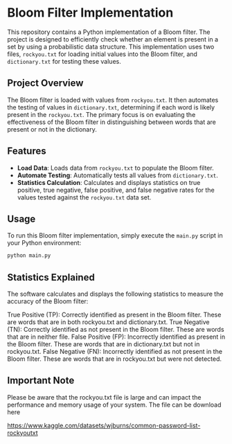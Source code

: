 # Bloom Filter Implementation

This repository contains a Python implementation of a Bloom filter. The project is designed to efficiently check whether an element is present in a set by using a probabilistic data structure. This implementation uses two files, `rockyou.txt` for loading initial values into the Bloom filter, and `dictionary.txt` for testing these values.

## Project Overview

The Bloom filter is loaded with values from `rockyou.txt`. It then automates the testing of values in `dictionary.txt`, determining if each word is likely present in the `rockyou.txt`. The primary focus is on evaluating the effectiveness of the Bloom filter in distinguishing between words that are present or not in the dictionary. 

## Features

- **Load Data**: Loads data from `rockyou.txt` to populate the Bloom filter.
- **Automate Testing**: Automatically tests all values from `dictionary.txt`.
- **Statistics Calculation**: Calculates and displays statistics on true positive, true negative, false positive, and false negative rates for the values tested against the `rockyou.txt` data set.

## Usage

To run this Bloom filter implementation, simply execute the `main.py` script in your Python environment:
```bash
python main.py
```

## Statistics Explained
The software calculates and displays the following statistics to measure the accuracy of the Bloom filter:

True Positive (TP): Correctly identified as present in the Bloom filter. These are words that are in both rockyou.txt and dictionary.txt.
True Negative (TN): Correctly identified as not present in the Bloom filter. These are words that are in neither file.
False Positive (FP): Incorrectly identified as present in the Bloom filter. These are words that are in dictionary.txt but not in rockyou.txt.
False Negative (FN): Incorrectly identified as not present in the Bloom filter. These are words that are in rockyou.txt but were not detected.

## Important Note
Please be aware that the rockyou.txt file is large and can impact the performance and memory usage of your system. The file can be download here

https://www.kaggle.com/datasets/wjburns/common-password-list-rockyoutxt
